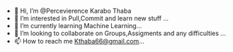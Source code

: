 - 👋 Hi, I’m @Percevierence Karabo  Thaba
- 👀 I’m interested in Pull,Commit and learn new stuff  ...
- 🌱 I’m currently learning  Machine Learning...
- 💞️ I’m looking to collaborate on Groups,Assigments and any difficulties  ...
- 📫 How to reach me  Kthaba66@gmail.com...

<!---
Percevierence/Percevierence is a ✨ special ✨ repository because its `README.md` (this file) appears on your GitHub profile.
You can click the Preview link to take a look at your changes.
--->

